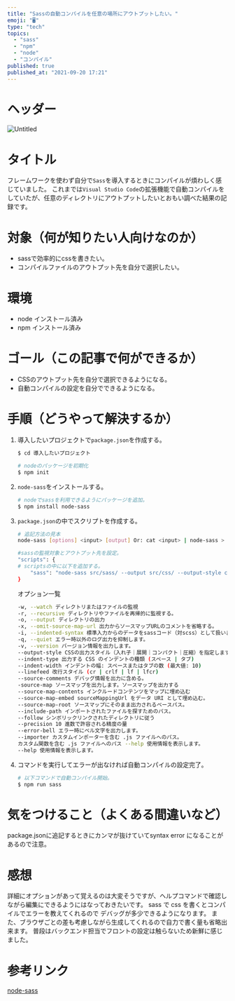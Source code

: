 ```yaml
---
title: "Sassの自動コンパイルを任意の場所にアウトプットしたい。"
emoji: "🖥️"
type: "tech"
topics:
  - "sass"
  - "npm"
  - "node"
  - "コンパイル"
published: true
published_at: "2021-09-20 17:21"
---
```


# ヘッダー

![Untitled](https://stocker.jp/diary/wp-content/uploads/why-sass-1.png)

# タイトル

フレームワークを使わず自分で`Sass`を導入するときにコンパイルが煩わしく感じていました。
これまでは`Visual Studio Code`の拡張機能で自動コンパイルをしていたが、任意のディレクトリにアウトプットしたいとおもい調べた結果の記録です。

# 対象（何が知りたい人向けなのか）

- sassで効率的にcssを書きたい。
- コンパイルファイルのアウトプット先を自分で選択したい。

# 環境

- node インストール済み
- npm インストール済み

# ゴール（この記事で何ができるか）

- CSSのアウトプット先を自分で選択できるようになる。
- 自動コンパイルの設定を自分でできるようになる。

# 手順（どうやって解決するか）

1. 導入したいプロジェクトで`package.json`を作成する。

    ```bash
    $ cd 導入したいプロジェクト

    # nodeのパッケージを初期化
    $ npm init
    ```

2. `node-sass`をインストールする。

    ```bash
    # nodeでsassを利用できるようにパッケージを追加。
    $ npm install node-sass
    ```

3. `package.json`の中でスクリプトを作成する。

    ```bash
    # 追記方法の見本
    node-sass [options] <input> [output] Or: cat <input> | node-sass > output
    ```

    ```bash
    #sassの監視対象とアウトプット先を設定。
    "scripts": {
    # scriptsの中に以下を追加する。
    	"sass": "node-sass src/sass/ --output src/css/ --output-style compressed --watch --source-map true"
    }
    ```

    オプション一覧

    ```bash
    -w, --watch ディレクトリまたはファイルの監視
    -r, --recursive ディレクトリやファイルを再帰的に監視する。
    -o, --output ディレクトリの出力
    -x, --omit-source-map-url 出力からソースマップURLのコメントを省略する。
    -i, --indented-syntax 標準入力からのデータをsassコード（対scss）として扱います。
    -q, --quiet エラー時以外のログ出力を抑制します。
    -v, --version バージョン情報を出力します。
    --output-style CSSの出力スタイル（入れ子｜展開｜コンパクト｜圧縮）を指定します。
    --indent-type 出力する CSS のインデントの種類 (スペース | タブ)
    --indent-width インデントの幅: スペースまたはタブの数 (最大値: 10)
    --linefeed 改行スタイル (cr | crlf | lf | lfcr)
    --source-comments デバッグ情報を出力に含める。
    -source-map ソースマップを出力します。ソースマップを出力する
    --source-map-contents インクルードコンテンツをマップに埋め込む
    --source-map-embed sourceMappingUrl をデータ URI として埋め込む。
    --source-map-root ソースマップにそのまま出力されるベースパス。
    --include-path インポートされたファイルを探すためのパス。
    --follow シンボリックリンクされたディレクトリに従う
    --precision 10 進数で許容される精度の量
    --error-bell エラー時にベル文字を出力します。
    --importer カスタムインポーターを含む .js ファイルへのパス。
    カスタム関数を含む .js ファイルへのパス --help 使用情報を表示します。
    --help 使用情報を表示します。
    ```

4. コマンドを実行してエラーが出なければ自動コンパイルの設定完了。

    ```bash
    # 以下コマンドで自動コンパイル開始。
    $ npm run sass
    ```

# 気をつけること（よくある間違いなど）

package.jsonに追記するときにカンマが抜けていてsyntax error になることがあるので注意。

# 感想

詳細にオプションがあって覚えるのは大変そうですが、ヘルプコマンドで確認しながら編集にできるようにはなっておきたいです。
sass で css を書くとコンパイルでエラーを教えてくれるので デバッグが多少できるようになります。
また、ブラウザごとの差も考慮しながら生成してくれるので自力で書く量も省略出来ます。
普段はバックエンド担当でフロントの設定は触らないため新鮮に感じました。

# 参考リンク

[node-sass](https://www.npmjs.com/package/node-sass#command-line-interface)
